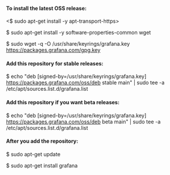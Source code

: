 #### To install the latest OSS release:

<$ sudo apt-get install -y apt-transport-https>

$ sudo apt-get install -y software-properties-common wget

$ sudo wget -q -O /usr/share/keyrings/grafana.key https://packages.grafana.com/gpg.key


#### Add this repository for stable releases:

$ echo "deb [signed-by=/usr/share/keyrings/grafana.key] https://packages.grafana.com/oss/deb stable main" | sudo tee -a /etc/apt/sources.list.d/grafana.list

#### Add this repository if you want beta releases:

$ echo "deb [signed-by=/usr/share/keyrings/grafana.key] https://packages.grafana.com/oss/deb beta main" | sudo tee -a /etc/apt/sources.list.d/grafana.list

#### After you add the repository:

$ sudo apt-get update

$ sudo apt-get install grafana
